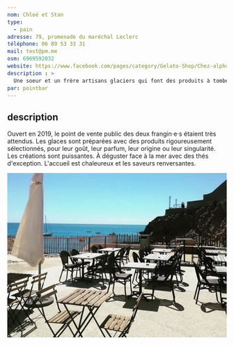 ```yaml
---
nom: Chloé et Stan
type: 
  - pain
adresse: 79, promenade du maréchal Leclerc
téléphone: 06 89 53 33 31
mail: test@pm.me
osm: 6969592032
website: https://www.facebook.com/pages/category/Gelato-Shop/Chez-alphonse-fils-287516058272461
description : >
  Une soeur et un frère artisans glaciers qui font des produits à tomber par terre. Sésame noir, fraise guariguette, tomates, etc. C'est qualitatif avec des produits minutieusement sourcés.
par: pointbar
---
```


## description

Ouvert en 2019, le point de vente public des deux frangin·e·s étaient très attendus. Les glaces sont préparées avec des produits rigoureusement sélectionnés, pour leur goût, leur parfum, leur origine ou leur singularité. Les créations sont puissantes. À déguster face à la mer avec des thés d'exception. L'accueil est chaleureux et les saveurs renversantes.

![Chez Alphonse et Fils](./media/chez-alphonse-et-fils.jpg)
